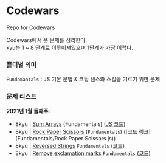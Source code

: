 # Codewars

Repo for Codewars

Codewars에서 푼 문제를 정리한다.\
kyu는 1 ~ 8 단계로 이루어져있으며 1단계가 가장 어렵다.

### 폴더별 의미

`Fundamantals` : JS 기본 문법 & 코딩 센스와 스킬을 기르기 위한 문제

### 문제 리스트

**2021년 1월 둘째주:**

- 8kyu | [Sum Arrays](https://www.codewars.com/kata/53dc54212259ed3d4f00071c/train/javascript) (Fundamentals) ([JS 코드](https://github.com/Sunmon/Codewars/blob/main/Fundamentals/Sum%20Arrays.js))
- 8kyu | [Rock Paper Scissors](https://www.codewars.com/kata/5672a98bdbdd995fad00000f/javascript) (`Fundamentals`) ([코드 링크](Fundamentals/Rock Paper Scissors.js))
- 8kyu | [Reversed Strings](https://www.codewars.com/kata/5168bb5dfe9a00b126000018/train/javascript) `Fundamentals` ([코드]())
- 8kyu | [Remove exclamation marks](https://www.codewars.com/kata/57a0885cbb9944e24c00008e/solutions/javascript) `Fundamentals` ([코드]())
